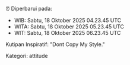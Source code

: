 ⏰ Diperbarui pada:
- WIB: Sabtu, 18 Oktober 2025 04.23.45 UTC
- WITA: Sabtu, 18 Oktober 2025 05.23.45 UTC
- WIT: Sabtu, 18 Oktober 2025 06.23.45 UTC

Kutipan Inspiratif:
"Dont Copy My Style."


Kategori: attitude

